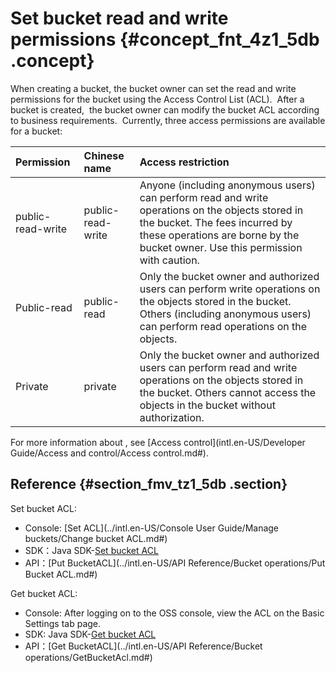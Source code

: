 # Set bucket read and write permissions {#concept_fnt_4z1_5db .concept}

When creating a bucket, the bucket owner can set the read and write permissions for the bucket using the Access Control List \(ACL\).  After a bucket is created,  the bucket owner can modify the bucket ACL according to business requirements.  Currently, three access permissions are available for a bucket:

|Permission|Chinese name|Access restriction|
|:---------|:-----------|:-----------------|
|public-read-write|public-read-write|Anyone \(including anonymous users\) can perform read and write operations on the objects stored in the bucket. The fees incurred by these operations are borne by the bucket owner. Use this permission with caution.|
|Public-read|public-read|Only the bucket owner and authorized users can perform write operations on the objects stored in the bucket. Others \(including anonymous users\) can perform read operations on the objects.|
|Private|private|Only the bucket owner and authorized users can perform read and write operations on the objects stored in the bucket. Others cannot access the objects in the bucket without authorization.|

For more information about , see [Access control](intl.en-US/Developer Guide/Access and control/Access control.md#).

## Reference {#section_fmv_tz1_5db .section}

Set bucket ACL:

-   Console: [Set ACL](../intl.en-US/Console User Guide/Manage buckets/Change bucket ACL.md#)
-   SDK：Java SDK-[Set bucket ACL](https://www.alibabacloud.com/help/doc-detail/32012.htm)
-   API：[Put BucketACL](../intl.en-US/API Reference/Bucket operations/Put Bucket ACL.md#)

Get bucket ACL:

-   Console: After logging on to the OSS console, view the ACL on the Basic Settings tab page.
-   SDK: Java SDK-[Get bucket ACL](https://www.alibabacloud.com/help/doc-detail/32012.htm)
-   API：[Get BucketACL](../intl.en-US/API Reference/Bucket operations/GetBucketAcl.md#)


